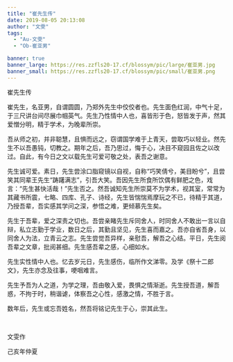 ```yaml
---
title: "崔先生传"
date: 2019-08-05 20:13:08
author: "文雯"
tags: 
  - "Au-文雯"
  - "Ob-崔亚男"

banner: true
banner_large: https://res.zzfls20-17.cf/blossym/pic/large/崔亚男.jpg
banner_small: https://res.zzfls20-17.cf/blossym/pic/small/崔亚男.png
---
```


<p>崔先生传</p>
<p>崔先生，名亚男，自谓圆圆，乃郑外先生中佼佼者也。先生面色红润，中气十足，于三尺讲台间尽展巾帼英气。先生乃性情中人也，喜皆形于色，怒皆发于声，然其爱憎分明，精于学术，为晚辈所崇。</p>
<p>吾从师之初，并非聪慧，且惧而远之，窃谓国学难于上青天，尝取巧以轻业。然先生不以吾愚钝，切教之。期年之后，吾乃思过，悔于心，决目不窥园且佐之以改过。自此，有今日之文以载先生可爱可敬之处，表吾之谢意。</p>
<p>先生诚可爱。素日，先生尝涂口脂窥镜以自视，自称&ldquo;巧笑倩兮，美目盼兮&rdquo;，且尝笑其同辈王先生&ldquo;踌躇满志&rdquo;，引吾大笑。吾因先生所食所饮偶有鲜肥之色，戏言：&ldquo;先生甚快活哉！&rdquo;先生否之。然吾诚知先生所崇莫不为学术，视其室，常常为其藏书所震，七略、四库、孔子、诗经，先生皆惴惴焉摩玩之不已，待精于其道，乃授吾辈，吾实感其学问之深，参悟之难，更倾慕先生矣。</p>
<p>先生于吾辈，爱之深责之切也。吾尝亲睹先生斥同舍人，时同舍人不敢出一言以自辩，私立志勤于学业，数日之后，其勤且坚见，先生喜而嘉之。吾亦自省吾身，以同舍人为法，立青云之志。先生尝觉吾异样，亲慰吾，解吾之心结。平日，先生阅吾辈之文章，批阅甚细。先生感吾辈之感，心细如水。</p>
<p>先生实性情中人也。忆去岁元日，先生感伤，临所作文涕零。及学《祭十二郎文》，先生亦念及往事，哽咽难言。</p>
<p>先生予吾为人之道，为学之理，吾由敬入爱，畏惧之情渐逝。先生授吾道，解吾惑，不拘于时，稍谐谑，体察吾之心性，感激之情，不胜于言。</p>
<p>数年后，先生或忘吾姓名，然吾将铭记先生于心，崇其此生。</p>
<p>&nbsp;</p>
<p>文雯作</p>
<p>己亥年仲夏</p>